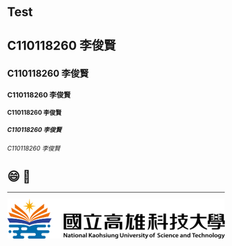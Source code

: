 # Test
# C110118260 李俊賢
## C110118260 李俊賢
### C110118260 李俊賢
#### C110118260 李俊賢
##### C110118260 李俊賢
###### C110118260 李俊賢

# 😄 🚴

----

![NKUST](logo.png "NKUST")
